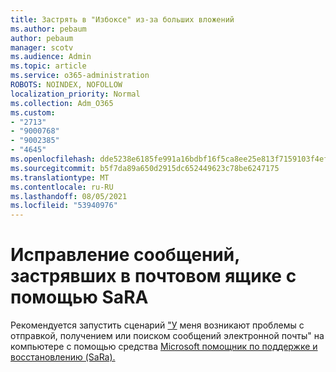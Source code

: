 ```yaml
---
title: Застрять в "Избоксе" из-за больших вложений
ms.author: pebaum
author: pebaum
manager: scotv
ms.audience: Admin
ms.topic: article
ms.service: o365-administration
ROBOTS: NOINDEX, NOFOLLOW
localization_priority: Normal
ms.collection: Adm_O365
ms.custom:
- "2713"
- "9000768"
- "9002385"
- "4645"
ms.openlocfilehash: dde5238e6185fe991a16bdbf16f5ca8ee25e813f7159103f4efbba2d2cd9d7c5
ms.sourcegitcommit: b5f7da89a650d2915dc652449623c78be6247175
ms.translationtype: MT
ms.contentlocale: ru-RU
ms.lasthandoff: 08/05/2021
ms.locfileid: "53940976"
---
```

# <a name="fix-messages-that-are-stuck-in-the-outbox-with-sara"></a>Исправление сообщений, застрявших в почтовом ящике с помощью SaRA

Рекомендуется запустить сценарий ["У](https://aka.ms/SaRA-OutlookSendReceive) меня возникают проблемы с отправкой, получением или поиском сообщений электронной почты" на компьютере с помощью средства [Microsoft помощник по поддержке и восстановлению (SaRa).](https://diagnostics.office.com/#/)
